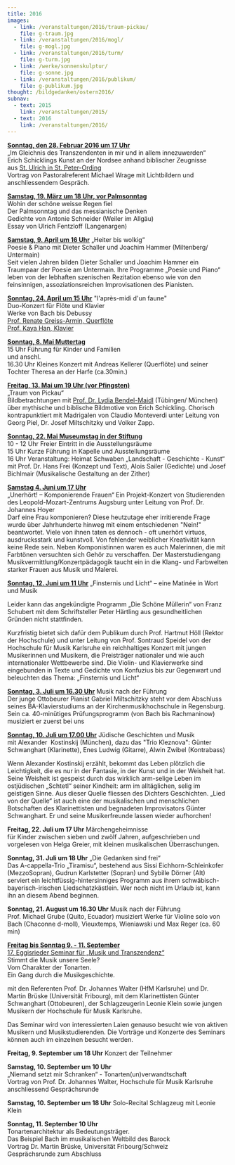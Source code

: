 ```yaml
---
title: 2016
images:
  - link: /veranstaltungen/2016/traum-pickau/
    file: g-traum.jpg
  - link: /veranstaltungen/2016/mogl/
    file: g-mogl.jpg
  - link: /veranstaltungen/2016/turm/
    file: g-turm.jpg
  - link: /werke/sonnenskulptur/
    file: g-sonne.jpg
  - link: /veranstaltungen/2016/publikum/
    file: g-publikum.jpg
thought: /bildgedanken/ostern2016/
subnav:
  - text: 2015
    link: /veranstaltungen/2015/
  - text: 2016
    link: /veranstaltungen/2016/
---
```


[**Sonntag, den 28. Februar 2016 um 17 Uhr**](/veranstaltungen/2016/wrage/)   
„Im Gleichnis des Transzendenten in mir und in allem innezuwerden“  
Erich Schicklings Kunst an der Nordsee 
anhand biblischer Zeugnisse   
aus [St. Ulrich in St. Peter-Ording](http://www.nord-katholiken.de/St-Peter-Ording-St-Ulrich.html)  
Vortrag von Pastoralreferent Michael Wrage mit Lichtbildern und anschliessendem Gespräch.


[**Samstag, 19. März um 18 Uhr, vor Palmsonntag**](/veranstaltungen/2016/palmsamstag/)   
Wohin der schöne weisse Regen fiel  
Der Palmsonntag und das messianische Denken     
Gedichte von Antonie Schneider (Weiler im Allgäu)  
Essay von Ulrich Fentzloff (Langenargen)  

[**Samstag, 9. April um 16 Uhr**](/veranstaltungen/2016/schaller/)
„Heiter bis wolkig“  
Poesie & Piano mit Dieter Schaller und Joachim Hammer (Miltenberg/ Untermain)    
Seit vielen Jahren bilden Dieter Schaller und Joachim Hammer ein Traumpaar der Poesie am Untermain. Ihre Programme „Poesie und Piano“ leben von der lebhaften szenischen Rezitation ebenso wie von den feinsinnigen, assoziationsreichen Improvisationen des Pianisten.   

[**Sonntag, 24. April um 15 Uhr**](/veranstaltungen/2016/floete/)   "l'après-midi d'un faune"       
Duo-Konzert für Flöte und Klavier   
Werke von Bach bis Debussy  
[Prof. Renate Greiss-Armin, Querflöte](/veranstaltungen/2016/greiss/)   
[Prof. Kaya Han, Klavier](/veranstaltungen/2016/han/)

[**Sonntag, 8. Mai Muttertag**](/veranstaltungen/2016/kellerer/)  
15 Uhr Führung für Kinder und Familien   
und anschl.  
16.30 Uhr Kleines Konzert mit Andreas Kellerer (Querflöte) und seiner Tochter Theresa an der Harfe (ca.30min.)

[**Freitag, 13. Mai um 19 Uhr (vor Pfingsten)**](/veranstaltungen/2016/traum-pickau/)   
„Traum von Pickau“  
Bildbetrachtungen mit [Prof. Dr. Lydia Bendel-Maidl](/veranstaltungen/2016/bendel/) (Tübingen/ München) über mythische und biblische Bildmotive von Erich Schickling. Chorisch kontrapunktiert mit Madrigalen von Claudio Monteverdi unter Leitung von Georg Piel, Dr. Josef Miltschitzky und Volker Zapp.

[**Sonntag, 22. Mai Museumstag in der Stiftung**](/veranstaltungen/2016/museumstag/)  
10 - 12 Uhr Freier Eintritt in die Ausstellungsräume  
15 Uhr Kurze Führung in Kapelle und Ausstellungsräume  
16 Uhr Veranstaltung: Heimat Schwaben „Landschaft - Geschichte - Kunst“  
mit Prof. Dr. Hans Frei (Konzept und Text), Alois Sailer (Gedichte) und Josef Bichlmair (Musikalische Gestaltung an der Zither)

[**Samstag 4. Juni um 17 Uhr**](/veranstaltungen/2016/augsburgerhoyer/)  
„Unerhört! – Komponierende Frauen“ 
Ein Projekt-Konzert von Studierenden des Leopold-Mozart-Zentrums Augsburg unter Leitung von Prof. Dr. Johannes Hoyer  
Darf eine Frau komponieren? Diese heutzutage eher irritierende Frage wurde
über Jahrhunderte hinweg mit einem entschiedenen "Nein!" beantwortet. Viele
von ihnen taten es dennoch - oft unerhört virtuos, ausdrucksstark und
kunstvoll. Von fehlender weiblicher Kreativität kann keine Rede sein. Neben
Komponistinnen waren es auch Malerinnen, die mit Farbtönen versuchten sich
Gehör zu verschaffen. Der Masterstudiengang Musikvermittlung/Konzertpädagogik taucht ein in die Klang- und Farbwelten starker Frauen aus Musik und Malerei.

 
[**Sonntag, 12. Juni  um 11 Uhr**](/veranstaltungen/2016/matinee/)
„Finsternis und Licht“ – eine Matinée in Wort und Musik  
  
Leider kann das angekündigte Programm „Die Schöne Müllerin“ von Franz Schubert mit dem Schriftsteller Peter Härtling aus gesundheitlichen Gründen nicht stattfinden. 

Kurzfristig bietet sich dafür dem Publikum durch Prof. Hartmut Höll (Rektor der Hochschule) und unter Leitung von Prof. Sontraud Speidel von der Hochschule für Musik Karlsruhe ein reichhaltiges Konzert mit jungen Musikerinnen und Musikern, die Preisträger nationaler und wie auch internationaler Wettbewerbe sind. Die Violin- und Klavierwerke sind eingebunden in Texte und Gedichte von Konfuzius bis zur Gegenwart und beleuchten das Thema: „Finsternis und Licht“ 
  
 [**Sonntag, 3. Juli um 16.30 Uhr**](/veranstaltungen/2016/gabriel/) Musik nach der Führung  
 Der junge Ottobeurer Pianist Gabriel Miltschitzky steht vor dem Abschluss seines BA-Klavierstudiums an der Kirchenmusikhochschule in Regensburg. Sein ca. 40-minütiges Prüfungsprogramm (von Bach bis Rachmaninow) musiziert er zuerst bei uns
 
[**Sonntag, 10. Juli um 17.00 Uhr**](/veranstaltungen/2016/kostinskij/)
Jüdische Geschichten und Musik  
mit Alexander  Kostinskij (München),  dazu das "Trio Kleznova": 
Günter Schwanghart (Klarinette), Enes Ludwig (Gitarre), Alwin Zwibel (Kontrabass)

Wenn Alexander Kostinskij erzählt, bekommt das Leben plötzlich die Leichtigkeit, die es nur in der Fantasie, in der Kunst und in der Weisheit hat. Seine Weisheit ist gespeist durch das wirklich arm-selige Leben im ostjüdischen „Schtetl“ seiner Kindheit: arm im alltäglichen, selig im geistigen Sinne. Aus dieser Quelle fliessen des Dichters Geschichten. „Lied von der Quelle“ ist auch eine der musikalischen und menschlichen Botschaften des Klarinettisten und begnadeten Improvisators Günter Schwanghart. Er und seine Musikerfreunde lassen wieder aufhorchen!
 
**Freitag, 22. Juli um 17 Uhr** Märchengeheimnisse  
für Kinder zwischen sieben und zwölf Jahren,
aufgeschrieben und vorgelesen von Helga Greier,
mit kleinen musikalischen Überraschungen.

**Sonntag, 31. Juli um 18 Uhr** „Die Gedanken sind frei“   
Das A-cappella-Trio „Tiramisu“, bestehend aus Sissi Eichhorn-Schleinkofer (MezzoSopran), Gudrun Karlstetter (Sopran) und Sybille Dörner (Alt) serviert ein leichtfüssig-hintersinniges Programm aus ihrem schwäbisch-bayerisch-irischen Liedschatzkästlein. Wer noch nicht im Urlaub ist, kann ihn an diesem Abend beginnen.

**Sonntag, 21. August um 16.30 Uhr** Musik nach der Führung  
Prof. Michael Grube (Quito, Ecuador) musiziert Werke für Violine solo von Bach (Chaconne d-moll), Vieuxtemps, Wieniawski und Max Reger (ca. 60 min)

[**Freitag bis Sonntag 9. - 11. September**  
17. Eggisrieder Seminar für „Musik und Transzendenz“](/veranstaltungen/2016/seminar/)   
Stimmt die Musik unsere Seele?  
Vom Charakter der Tonarten.    
Ein Gang durch die Musikgeschichte.   
 
mit den Referenten Prof. Dr. Johannes Walter (HfM Karlsruhe) und Dr. Martin Brüske (Universität Fribourg), mit dem Klarinettisten Günter Schwanghart (Ottobeuren), der Schlagzeugerin Leonie Klein sowie jungen Musikern der Hochschule für Musik Karlsruhe. 

Das Seminar wird von interessierten Laien genauso besucht wie von aktiven Musikern und Musikstudierenden. Die Vorträge und Konzerte des Seminars können auch im einzelnen besucht werden. 
  
**Freitag, 9. September um 18 Uhr**  Konzert der Teilnehmer 


**Samstag, 10. September um 10 Uhr**   
„Niemand setzt mir Schranken“ - Tonarten(un)verwandtschaft  
Vortrag von Prof. Dr. Johannes Walter, Hochschule für Musik Karlsruhe  
anschliessend Gesprächsrunde
   

**Samstag, 10. September um 18 Uhr**  Solo-Recital Schlagzeug
 mit Leonie Klein
  
**Sonntag, 11. September 10 Uhr**    
Tonartenarchitektur als Bedeutungsträger.   
Das Beispiel Bach im musikalischen Weltbild des Barock  
Vortrag Dr. Martin Brüske, Universität Fribourg/Schweiz  
Gesprächsrunde zum Abschluss


